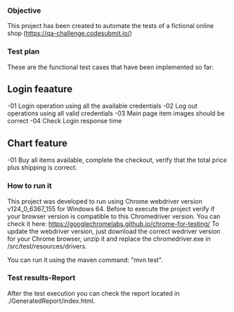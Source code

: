
### Objective

This project has been created to automate the tests of a fictional online shop (https://qa-challenge.codesubmit.io/)

### Test plan 

These are the functional test cases that have been implemented so far:

Login feaature
--------------
-01 Login operation using all the available credentials
-02 Log out operations using all valid credentials
-03 Main page item images should be correct
-04 Check Login response time

Chart feature
-------------
-01 Buy all items available, complete the checkout, verify that the total price plus shipping is correct.

### How to run it
This project was developed to run using Chrome webdriver version v124_0_6367_155 for Windows 64. Before to execute the 
project verify if your browser version is compatible to this Chromedriver version. 
You can check it here: https://googlechromelabs.github.io/chrome-for-testing/
To update the webdriver version, just download the correct wedriver version for your Chrome browser, unzip it and replace 
the chromedriver.exe in /src/test/resources/drivers. 

You can run it using the maven command: "mvn test". 

### Test results-Report
After the test execution you can check the report located in ./GeneratedReport/index.html.


